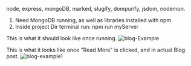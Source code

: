 node, express, mongoDB, marked, slugify, dompurify, jsdom, nodemon.

1. Need MongoDB running, as well as libraries installed with npm
2. Inside project Dir terminal run: npm run myServer

This is what it should look like once running.
![blog-Example](https://user-images.githubusercontent.com/63518384/88444933-37776d80-cde5-11ea-916c-605f8233f89c.png)

This is what it looks like once "Read More" is clicked, and in actual Blog post.
![blog-example1](https://user-images.githubusercontent.com/63518384/88444935-38a89a80-cde5-11ea-9ad6-2b7bae2a9896.png)
